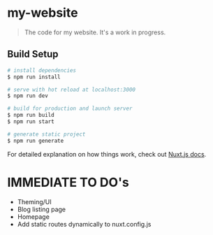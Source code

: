 # my-website

> The code for my website. It's a work in progress.

## Build Setup

``` bash
# install dependencies
$ npm run install

# serve with hot reload at localhost:3000
$ npm run dev

# build for production and launch server
$ npm run build
$ npm run start

# generate static project
$ npm run generate
```

For detailed explanation on how things work, check out [Nuxt.js docs](https://nuxtjs.org).

# IMMEDIATE TO DO's

- Theming/UI
- Blog listing page
- Homepage
- Add static routes dynamically to nuxt.config.js